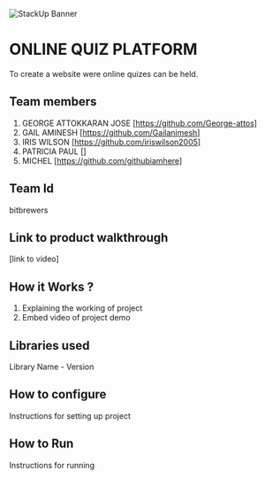 ![StackUp Banner]([https://tinkerhub.frappe.cloud/files/stackup%20banner.jpeg])
# ONLINE QUIZ PLATFORM
To create a website were online quizes can be held.
## Team members
1. GEORGE ATTOKKARAN JOSE [https://github.com/George-attos]
2. GAIL AMINESH [https://github.com/Gailanimesh]
3. IRIS WILSON [https://github.com/iriswilson2005]
4. PATRICIA PAUL []
5. MICHEL [https://github.com/githubiamhere]
## Team Id
bitbrewers
## Link to product walkthrough
[link to video]
## How it Works ?
1. Explaining the working of project
2. Embed video of project demo
## Libraries used
Library Name - Version
## How to configure
Instructions for setting up project
## How to Run
Instructions for running
